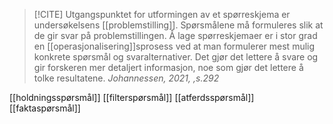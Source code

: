 >[!CITE] Utgangspunktet for utformingen av et spørreskjema er undersøkelsens [[problemstilling]]. Spørsmålene må formuleres slik at de gir svar på problemstillingen. Å lage spørreskjemaer er i stor grad en [[operasjonalisering]]sprosess ved at man formulerer mest mulig konkrete spørsmål og svaralternativer. Det gjør det lettere å svare og gir forskeren mer detaljert informasjon, noe som gjør det lettere å tolke resultatene. 
>_Johannessen, 2021, ,s.292_

[[holdningsspørsmål]]
[[filterspørsmål]]
[[atferdsspørsmål]]
[[faktaspørsmål]]
